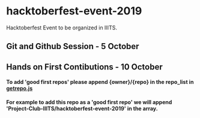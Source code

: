 # hacktoberfest-event-2019
Hacktoberfest Event to be organized in IIITS.

## Git and Github Session - 5 October

## Hands on First Contibutions - 10 October

#### To add 'good first repos' please append {owner}/{repo} in the __repo_list__ in [getrepo.js](https://github.com/Project-Club-IIITS/hacktoberfest-event-2019/blob/master/js/getrepo.js)

#### For example to add this repo as a 'good first repo' we will append 'Project-Club-IIITS/hacktoberfest-event-2019' in the array.

